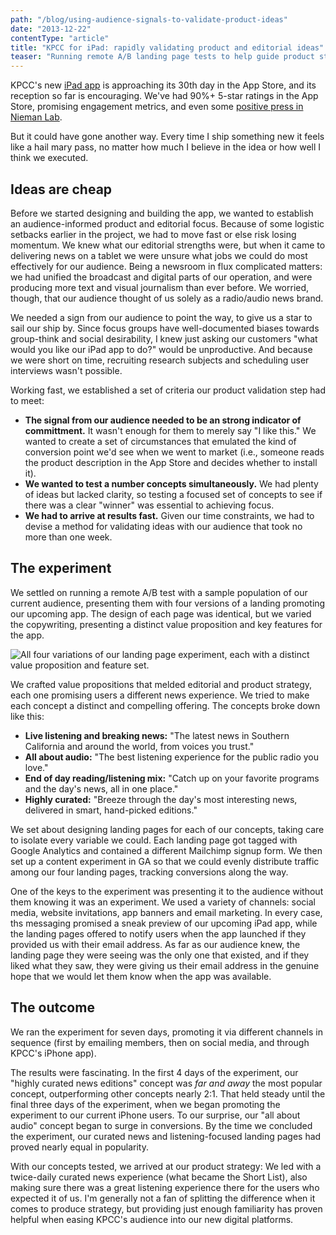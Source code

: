 ```yaml
---
path: "/blog/using-audience-signals-to-validate-product-ideas"
date: "2013-12-22"
contentType: "article"
title: "KPCC for iPad: rapidly validating product and editorial ideas"
teaser: "Running remote A/B landing page tests to help guide product strategy"
---
```


KPCC's new [iPad app](https://itunes.apple.com/us/app/kpcc-for-ipad/id744160424?mt=8) is approaching its 30th day in the App Store, and its reception so far is encouraging. We've had 90%+ 5-star ratings in the App Store, promising engagement metrics, and even some [positive press in Nieman Lab](http://www.niemanlab.org/2013/12/the-newsonomics-of-public-radios-all-in-one-tablet-strategy/).

But it could have gone another way. Every time I ship something new it feels like a hail mary pass, no matter how much I believe in the idea or how well I think we executed.

## Ideas are cheap

Before we started designing and building the app, we wanted to establish an audience-informed product and editorial focus. Because of some logistic setbacks earlier in the project, we had to move fast or else risk losing momentum. We knew what our editorial strengths were, but when it came to delivering news on a tablet we were unsure what jobs we could do most effectively for our audience. Being a newsroom in flux complicated matters: we had unified the broadcast and digital parts of our operation, and were producing more text and visual journalism than ever before. We worried, though, that our audience thought of us solely as a radio/audio news brand.

We needed a sign from our audience to point the way, to give us a star to sail our ship by. Since focus groups have well-documented biases towards group-think and social desirability, I knew just asking our customers "what would you like our iPad app to do?" would be unproductive. And because we were short on time, recruiting research subjects and scheduling user interviews wasn't possible.

Working fast, we established a set of criteria our product validation step had to meet:

- **The signal from our audience needed to be an strong indicator of committment.** It wasn't enough for them to merely say "I like this." We wanted to create a set of circumstances that emulated the kind of conversion point we'd see when we went to market (i.e., someone reads the product description in the App Store and decides whether to install it).
- **We wanted to test a number concepts simultaneously.** We had plenty of ideas but lacked clarity, so testing a focused set of concepts to see if there was a clear "winner" was essential to achieving focus.
- **We had to arrive at results fast.** Given our time constraints, we had to devise a method for validating ideas with our audience that took no more than one week.

## The experiment

We settled on running a remote A/B test with a sample population of our current audience, presenting them with four versions of a landing promoting our upcoming app. The design of each page was identical, but we varied the copywriting, presenting a distinct value proposition and key features for the app.

![All four variations of our landing page experiment, each with a distinct value proposition and feature set.](./ipad-concepts.gif)

We crafted value propositions that melded editorial and product strategy, each one promising users a different news experience. We tried to make each concept a distinct and compelling offering. The concepts broke down like this:

- **Live listening and breaking news:** "The latest news in Southern California and around the world, from voices you trust."
- **All about audio:** "The best listening experience for the public radio you love."
- **End of day reading/listening mix:** "Catch up on your favorite programs and the day's news, all in one place."
- **Highly curated:** "Breeze through the day's most interesting news, delivered in smart, hand-picked editions."

We set about designing landing pages for each of our concepts, taking care to isolate every variable we could. Each landing page got tagged with Google Analytics and contained a different Mailchimp signup form. We then set up a content experiment in GA so that we could evenly distribute traffic among our four landing pages, tracking conversions along the way.

One of the keys to the experiment was presenting it to the audience without them knowing it was an experiment. We used a variety of channels: social media, website invitations, app banners and email marketing. In every case, ths messaging promised a sneak preview of our upcoming iPad app, while the landing pages offered to notify users when the app launched if they provided us with their email address. As far as our audience knew, the landing page they were seeing was the only one that existed, and if they liked what they saw, they were giving us their email address in the genuine hope that we would let them know when the app was available.

## The outcome

We ran the experiment for seven days, promoting it via different channels in sequence (first by emailing members, then on social media, and through KPCC's iPhone app).

The results were fascinating. In the first 4 days of the experiment, our "highly curated news editions" concept was _far and away_ the most popular concept, outperforming other concepts nearly 2:1. That held steady until the final three days of the experiment, when we began promoting the experiment to our current iPhone users. To our surprise, our "all about audio" concept began to surge in conversions. By the time we concluded the experiment, our curated news and listening-focused landing pages had proved nearly equal in popularity.

With our concepts tested, we arrived at our product strategy: We led with a twice-daily curated news experience (what became the Short List), also making sure there was a great listening experience there for the users who expected it of us. I'm generally not a fan of splitting the difference when it comes to produce strategy, but providing just enough familiarity has proven helpful when easing KPCC's audience into our new digital platforms.
